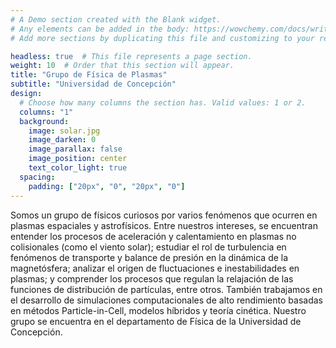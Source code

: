 ```yaml
---
# A Demo section created with the Blank widget.
# Any elements can be added in the body: https://wowchemy.com/docs/writing-markdown-latex/
# Add more sections by duplicating this file and customizing to your requirements.

headless: true  # This file represents a page section.
weight: 10  # Order that this section will appear.
title: "Grupo de Física de Plasmas"
subtitle: "Universidad de Concepción"
design:
  # Choose how many columns the section has. Valid values: 1 or 2.
  columns: "1"
  background:
    image: solar.jpg
    image_darken: 0
    image_parallax: false
    image_position: center
    text_color_light: true
  spacing:
    padding: ["20px", "0", "20px", "0"]
---
```


Somos un grupo de físicos curiosos por varios fenómenos que ocurren en
plasmas espaciales y astrofísicos. Entre nuestros intereses, se
encuentran entender los procesos de aceleración y calentamiento en
plasmas no colisionales (como el viento solar); estudiar el rol de
turbulencia en fenómenos de transporte y balance de presión en la
dinámica de la magnetósfera; analizar el origen de fluctuaciones e
inestabilidades en plasmas; y comprender los procesos que regulan la
relajación de las funciones de distribución de partículas, entre
otros. También trabajamos en el desarrollo de simulaciones
computacionales de alto rendimiento basadas en métodos
Particle-in-Cell, modelos híbridos y teoría cinética. Nuestro grupo se
encuentra en el departamento de Física de la Universidad de
Concepción.

